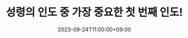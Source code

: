 ---
title: "성령의 인도 중 가장 중요한 첫 번째 인도!"
strongly_recommend: true
date: 2023-09-24T11:00:00+09:00
meta_title: ""
description: "this is meta description"
youtube_id: "qIZzTvZqyik"
type: "youtube"
speakers: "byun_seung_woo"
sermon_types: ["sunday_sermon"]
series: "guide_by_holy_spirit"
tags: ["holy_spirit", "truth", "guidance"]
draft: false
---